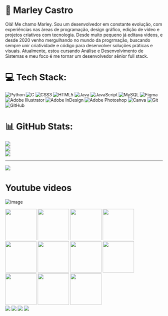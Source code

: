 # 🚀 Marley Castro
Olá! Me chamo Marley. Sou um desenvolvedor em constante evolução, com experiências nas áreas de programação, design gráfico, edição de vídeo e projetos criativos com tecnologia. Desde muito pequeno já editava videos, e desde 2020 venho mergulhando no mundo da progrmação, buscando sempre unir criatividade e código para desenvolver soluções práticas e visuais. Atualmente, estou cursando Análise e Desenvolvimento de Sistemas e meu foco é me tornar um desenvolvedor sênior full stack.


# 💻 Tech Stack:
![Python](https://img.shields.io/badge/python-3670A0?style=for-the-badge&logo=python&logoColor=ffdd54) ![C](https://img.shields.io/badge/c-%2300599C.svg?style=for-the-badge&logo=c&logoColor=white) ![CSS3](https://img.shields.io/badge/css3-%231572B6.svg?style=for-the-badge&logo=css3&logoColor=white) ![HTML5](https://img.shields.io/badge/html5-%23E34F26.svg?style=for-the-badge&logo=html5&logoColor=white) ![Java](https://img.shields.io/badge/java-%23ED8B00.svg?style=for-the-badge&logo=openjdk&logoColor=white) ![JavaScript](https://img.shields.io/badge/javascript-%23323330.svg?style=for-the-badge&logo=javascript&logoColor=%23F7DF1E) ![MySQL](https://img.shields.io/badge/mysql-4479A1.svg?style=for-the-badge&logo=mysql&logoColor=white) ![Figma](https://img.shields.io/badge/figma-%23F24E1E.svg?style=for-the-badge&logo=figma&logoColor=white) ![Adobe Illustrator](https://img.shields.io/badge/adobe%20illustrator-%23FF9A00.svg?style=for-the-badge&logo=adobe%20illustrator&logoColor=white) ![Adobe InDesign](https://img.shields.io/badge/Adobe%20InDesign-49021F?style=for-the-badge&logo=adobeindesign&logoColor=FF3366) ![Adobe Photoshop](https://img.shields.io/badge/adobe%20photoshop-%2331A8FF.svg?style=for-the-badge&logo=adobe%20photoshop&logoColor=white) ![Canva](https://img.shields.io/badge/Canva-%2300C4CC.svg?style=for-the-badge&logo=Canva&logoColor=white) ![Git](https://img.shields.io/badge/git-%23F05033.svg?style=for-the-badge&logo=git&logoColor=white) ![GitHub](https://img.shields.io/badge/github-%23121011.svg?style=for-the-badge&logo=github&logoColor=white)
# 📊 GitHub Stats:
![](https://github-readme-stats.vercel.app/api?username=MarleyCastro&theme=graywhite&hide_border=false&include_all_commits=true&count_private=false)<br/>
![](https://nirzak-streak-stats.vercel.app/?user=MarleyCastro&theme=graywhite&hide_border=false)<br/>
![](https://github-readme-stats.vercel.app/api/top-langs/?username=MarleyCastro&theme=graywhite&hide_border=false&include_all_commits=true&count_private=false&layout=compact)

---
[![](https://visitcount.itsvg.in/api?id=MarleyCastro&icon=0&color=1)](https://visitcount.itsvg.in)

# Youtube videos
![image](https://github.com/user-attachments/assets/6c5e39ea-d268-4b18-aff6-670551073798)

  <img src="https://cdn.jsdelivr.net/gh/devicons/devicon@latest/icons/html5/html5-plain-wordmark.svg"  style="width: 100px;"/>
  <img src="https://cdn.jsdelivr.net/gh/devicons/devicon@latest/icons/css3/css3-plain-wordmark.svg"  style="width: 100px;"/>
  <img src="https://cdn.jsdelivr.net/gh/devicons/devicon@latest/icons/javascript/javascript-plain.svg"  style="width: 100px;"/>
  <img src="https://cdn.jsdelivr.net/gh/devicons/devicon@latest/icons/java/java-original.svg"  style="width: 100px;"/>
  <img src="https://cdn.jsdelivr.net/gh/devicons/devicon@latest/icons/c/c-plain.svg"  style="width: 100px;"/>
  <img src="https://cdn.jsdelivr.net/gh/devicons/devicon@latest/icons/canva/canva-original.svg"  style="width: 100px;"/>
  <img src="https://cdn.jsdelivr.net/gh/devicons/devicon@latest/icons/figma/figma-original.svg"  style="width: 100px;"/>
  <img src="https://cdn.jsdelivr.net/gh/devicons/devicon@latest/icons/mysql/mysql-original-wordmark.svg"  style="width: 100px;"/>
  <img src="https://cdn.jsdelivr.net/gh/devicons/devicon@latest/icons/git/git-plain-wordmark.svg"  style="width: 100px;"/>
  <img src="https://cdn.jsdelivr.net/gh/devicons/devicon@latest/icons/github/github-original-wordmark.svg"  style="width: 100px;"/>
  <img src="https://cdn.jsdelivr.net/gh/devicons/devicon@latest/icons/python/python-original-wordmark.svg"  style="width: 100px;"/>
  
 
<div> 
 <a href="https://www.youtube.com/@MarleyCode_1" target="_blank"><img src="https://img.shields.io/badge/YouTube-FF0000?style=for-the-badge&logo=youtube&logoColor=white" target="_blank"></a>
  <a href="https://www.instagram.com/marleycn_/" target="_blank"><img src="https://img.shields.io/badge/-Instagram-%23E4405F?style=for-the-badge&logo=instagram&logoColor=white" target="_blank"></a>
  <a href = "cmarley949@gmail.com"><img src="https://img.shields.io/badge/-Gmail-%23333?style=for-the-badge&logo=gmail&logoColor=white" target="_blank"></a>
  <a href="https://www.linkedin.com/in/marley-castro-9001061ab/" target="_blank"><img src="https://img.shields.io/badge/-LinkedIn-%230077B5?style=for-the-badge&logo=linkedin&logoColor=white" target="_blank"></a> 
  
</div>
